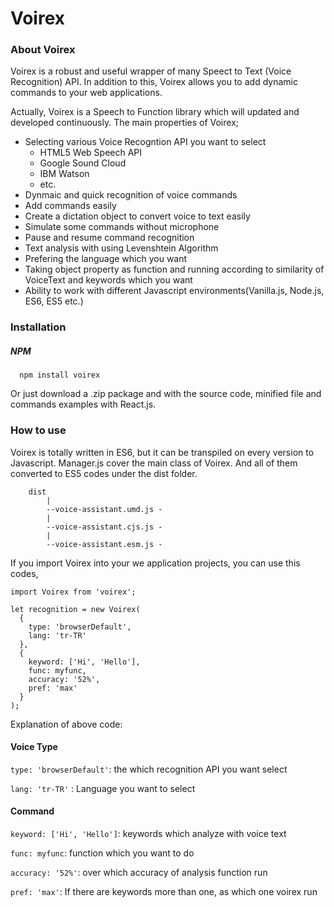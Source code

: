 
# Voirex

### About Voirex
Voirex is a robust and useful wrapper of many Speect to Text (Voice Recognition) API. In addition to this, Voirex allows you to add dynamic commands to your web applications.

Actually, Voirex is a Speech to Function library which will updated and developed continuously. The main properties of Voirex;

* Selecting various Voice Recogntion API you want to select 
    - HTML5 Web Speech API
    - Google Sound Cloud
    - IBM Watson
    - etc.
* Dynmaic and quick recognition of voice commands
* Add commands easily 
* Create a dictation object to convert voice to text easily
* Simulate some commands without microphone
* Pause and resume command recognition
* Text analysis with using Levenshtein Algorithm
* Prefering the language which you want 
* Taking object property as function and running according to similarity of VoiceText and keywords which you want
* Ability to work with different Javascript environments(Vanilla.js, Node.js, ES6, ES5 etc.)

### Installation
##### NPM
      npm install voirex
Or just download a .zip package and with the source code, minified file and commands examples with React.js.
### How to use
Voirex is totally written in ES6, but it can be transpiled on every version to Javascript. Manager.js cover the main class of Voirex. And all of them converted to ES5 codes under the dist folder. 
        
        
        
        dist
            |
            --voice-assistant.umd.js -
            |
            --voice-assistant.cjs.js -
            |
            --voice-assistant.esm.js -
            
 
If you import Voirex into your we application projects, you can use this codes,

```
import Voirex from 'voirex';

let recognition = new Voirex(
  {
    type: 'browserDefault',
    lang: 'tr-TR'
  },
  {
    keyword: ['Hi', 'Hello'],
    func: myfunc,
    accuracy: '52%',
    pref: 'max'
  }
);
```

Explanation of above code:

#### Voice Type 

```type: 'browserDefault'```: the which recognition API you want select

```lang: 'tr-TR'``` : Language you want to select

#### Command

```keyword: ['Hi', 'Hello']```: keywords which analyze with voice text

```func: myfunc```: function which you want to do

```accuracy: '52%'```: over which accuracy of analysis function run

```pref: 'max'```: If there are keywords more than one, as which one  voirex run


   











